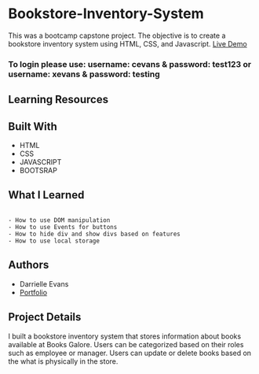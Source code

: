 # Bookstore-Inventory-System

This was a bootcamp capstone project. The objective is to create a bookstore inventory system using HTML, CSS, and Javascript.
[Live Demo]()

### To login please use: username: cevans & password: test123 or username: xevans & password: testing

## Learning Resources




## Built With

* HTML
* CSS
* JAVASCRIPT
* BOOTSRAP

## What I Learned 
```

- How to use DOM manipulation
- How to use Events for buttons
- How to hide div and show divs based on features
- How to use local storage 

```

## Authors
* Darrielle Evans
* [Portfolio](https://darrielleevans.com)

## Project Details
I built a bookstore inventory system that stores information about books available at Books Galore. Users can be categorized based on their roles such as employee or manager. Users can update or delete books based on the what is physically in the store.


